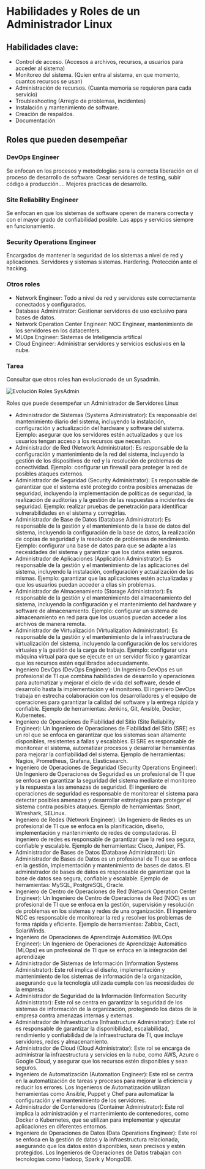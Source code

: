 # Habilidades y Roles de un Administrador Linux

## Habilidades clave:
- Control de acceso. (Accesos a archivos, recursos, a usuarios para acceder al sistema)
- Monitoreo del sistema. (Quien entra al sistema, en que momento, cuantos recursos se usan)
- Administraciòn de recursos. (Cuanta memoria se requieren para cada servicio)
- Troubleshooting (Arreglo de problemas, incidentes)
- Instalación y mantenimiento de software.
- Creaciòn de respaldos.
- Documentación

## Roles que pueden desempeñar

### DevOps Engineer
Se enfocan en los procesos y metodologías para la correcta liberación en el proceso de desarrollo de software.
Crear servidores de testing, subir código a producción....
Mejores practicas de desarrollo.

### Site Reliability Engineer
Se enfocan en que los sistemas de software operen de manera correcta y con el mayor grado de confiabilidad posible. 
Las apps y servicios siempre en funcionamiento.

### Security Operations Engineer
Encargados de mantener la seguridad de los sistemas a nivel de red y aplicaciones.
Servidores y sistemas sistemas.
Hardering. Protección ante el hacking.

### Otros roles
- Network Engineer: Todo a nivel de red y servidores este correctamente conectados y configurados.
- Database Administrator: Gestionar servidores de uso exclusivo para bases de datos.
- Network Operation Center Engineer: NOC Engineer, mantenimiento de los servidores en los datacenters.
- MLOps Engineer: Sistemas de Inteligencia artifical
- Cloud Engineer: Administrar servidores y servicios esclusivos en la nube.


### Tarea
Consultar que otros roles han evolucionado de un Sysadmin.

![Evolución Roles SysAdmin](https://media.licdn.com/dms/image/v2/D4D12AQH3ioU6tHcLPQ/article-inline_image-shrink_400_744/article-inline_image-shrink_400_744/0/1698020927250?e=2147483647&v=beta&t=E6MhHoNl-q3zDeWRh4rYrLvDI9b1s4HqteMRZLmzzyE)

Roles que puede desempeñar un Administrador de Servidores Linux

- Administrador de Sistemas (Systems Administrator): Es responsable del mantenimiento diario del sistema, incluyendo la instalación, configuración y actualización del hardware y software del sistema. Ejemplo: asegurar que los servidores estén actualizados y que los usuarios tengan acceso a los recursos que necesitan.
- Administrador de Red (Network Administrator): Es responsable de la configuración y mantenimiento de la red del sistema, incluyendo la gestión de los dispositivos de red y la resolución de problemas de conectividad. Ejemplo: configurar un firewall para proteger la red de posibles ataques externos.
- Administrador de Seguridad (Security Administrator): Es responsable de garantizar que el sistema esté protegido contra posibles amenazas de seguridad, incluyendo la implementación de políticas de seguridad, la realización de auditorías y la gestión de las respuestas a incidentes de seguridad. Ejemplo: realizar pruebas de penetración para identificar vulnerabilidades en el sistema y corregirlas.
- Administrador de Base de Datos (Database Administrator): Es responsable de la gestión y el mantenimiento de la base de datos del sistema, incluyendo la configuración de la base de datos, la realización de copias de seguridad y la resolución de problemas de rendimiento. Ejemplo: configurar una base de datos para que se adapte a las necesidades del sistema y garantizar que los datos estén seguros.
- Administrador de Aplicaciones (Application Administrator): Es responsable de la gestión y el mantenimiento de las aplicaciones del sistema, incluyendo la instalación, configuración y actualización de las mismas. Ejemplo: garantizar que las aplicaciones estén actualizadas y que los usuarios puedan acceder a ellas sin problemas.
- Administrador de Almacenamiento (Storage Administrator): Es responsable de la gestión y el mantenimiento del almacenamiento del sistema, incluyendo la configuración y el mantenimiento del hardware y software de almacenamiento. Ejemplo: configurar un sistema de almacenamiento en red para que los usuarios puedan acceder a los archivos de manera remota.
- Administrador de Virtualización (Virtualization Administrator): Es responsable de la gestión y el mantenimiento de la infraestructura de virtualización del sistema, incluyendo la configuración de los servidores virtuales y la gestión de la carga de trabajo. Ejemplo: configurar una máquina virtual para que se ejecute en un servidor físico y garantizar que los recursos estén equilibrados adecuadamente.
- Ingeniero DevOps (DevOps Engineer): Un Ingeniero DevOps es un profesional de TI que combina habilidades de desarrollo y operaciones para automatizar y mejorar el ciclo de vida del software, desde el desarrollo hasta la implementación y el monitoreo. El ingeniero DevOps trabaja en estrecha colaboración con los desarrolladores y el equipo de operaciones para garantizar la calidad del software y la entrega rápida y confiable. Ejemplo de herramientas: Jenkins, Git, Ansible, Docker, Kubernetes.
- Ingeniero de Operaciones de Fiabilidad del Sitio (Site Reliability Engineer): Un Ingeniero de Operaciones de Fiabilidad del Sitio (SRE) es un rol que se enfoca en garantizar que los sistemas sean altamente disponibles, resistentes a fallas y escalables. El SRE es responsable de monitorear el sistema, automatizar procesos y desarrollar herramientas para mejorar la confiabilidad del sistema. Ejemplo de herramientas: Nagios, Prometheus, Grafana, Elasticsearch.
- Ingeniero de Operaciones de Seguridad (Security Operations Engineer): Un Ingeniero de Operaciones de Seguridad es un profesional de TI que se enfoca en garantizar la seguridad del sistema mediante el monitoreo y la respuesta a las amenazas de seguridad. El ingeniero de operaciones de seguridad es responsable de monitorear el sistema para detectar posibles amenazas y desarrollar estrategias para proteger el sistema contra posibles ataques. Ejemplo de herramientas: Snort, Wireshark, SELinux.
- Ingeniero de Redes (Network Engineer): Un Ingeniero de Redes es un profesional de TI que se enfoca en la planificación, diseño, implementación y mantenimiento de redes de computadoras. El ingeniero de redes es responsable de garantizar que la red sea segura, confiable y escalable. Ejemplo de herramientas: Cisco, Juniper, F5.
- Administrador de Bases de Datos (Database Administrator): Un Administrador de Bases de Datos es un profesional de TI que se enfoca en la gestión, implementación y mantenimiento de bases de datos. El administrador de bases de datos es responsable de garantizar que la base de datos sea segura, confiable y escalable. Ejemplo de herramientas: MySQL, PostgreSQL, Oracle.
- Ingeniero de Centro de Operaciones de Red (Network Operation Center Engineer): Un Ingeniero de Centro de Operaciones de Red (NOC) es un profesional de TI que se enfoca en la gestión, supervisión y resolución de problemas en los sistemas y redes de una organización. El ingeniero NOC es responsable de monitorear la red y resolver los problemas de forma rápida y eficiente. Ejemplo de herramientas: Zabbix, Cacti, SolarWinds.
- Ingeniero de Operaciones de Aprendizaje Automático (MLOps Engineer): Un Ingeniero de Operaciones de Aprendizaje Automático (MLOps) es un profesional de TI que se enfoca en la integración del aprendizaje
- Administrador de Sistemas de Información (Information Systems Administrator): Este rol implica el diseño, implementación y mantenimiento de los sistemas de información de la organización, asegurando que la tecnología utilizada cumpla con las necesidades de la empresa.
- Administrador de Seguridad de la Información (Information Security Administrator): Este rol se centra en garantizar la seguridad de los sistemas de información de la organización, protegiendo los datos de la empresa contra amenazas internas y externas.
- Administrador de Infraestructura (Infrastructure Administrator): Este rol es responsable de garantizar la disponibilidad, escalabilidad, rendimiento y confiabilidad de la infraestructura de TI, que incluye servidores, redes y almacenamiento.
- Administrador de Cloud (Cloud Administrator): Este rol se encarga de administrar la infraestructura y servicios en la nube, como AWS, Azure o Google Cloud, y asegurar que los recursos estén disponibles y sean seguros.
- Ingeniero de Automatización (Automation Engineer): Este rol se centra en la automatización de tareas y procesos para mejorar la eficiencia y reducir los errores. Los Ingenieros de Automatización utilizan herramientas como Ansible, Puppet y Chef para automatizar la configuración y el mantenimiento de los servidores.
- Administrador de Contenedores (Container Administrator): Este rol implica la administración y el mantenimiento de contenedores, como Docker o Kubernetes, que se utilizan para implementar y ejecutar aplicaciones en diferentes entornos.
- Ingeniero de Operaciones de Datos (Data Operations Engineer): Este rol se enfoca en la gestión de datos y la infraestructura relacionada, asegurando que los datos estén disponibles, sean precisos y estén protegidos. Los Ingenieros de Operaciones de Datos trabajan con tecnologías como Hadoop, Spark y MongoDB.
